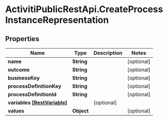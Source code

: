 # ActivitiPublicRestApi.CreateProcessInstanceRepresentation

## Properties
Name | Type | Description | Notes
------------ | ------------- | ------------- | -------------
**name** | **String** |  | [optional]
**outcome** | **String** |  | [optional]
**businessKey** | **String** |  | [optional]
**processDefinitionKey** | **String** |  | [optional] 
**processDefinitionId** | **String** |  | [optional] 
**variables** [**[RestVariable]**](RestVariable.md) | | [optional] 
**values** | **Object** |  | [optional] 


